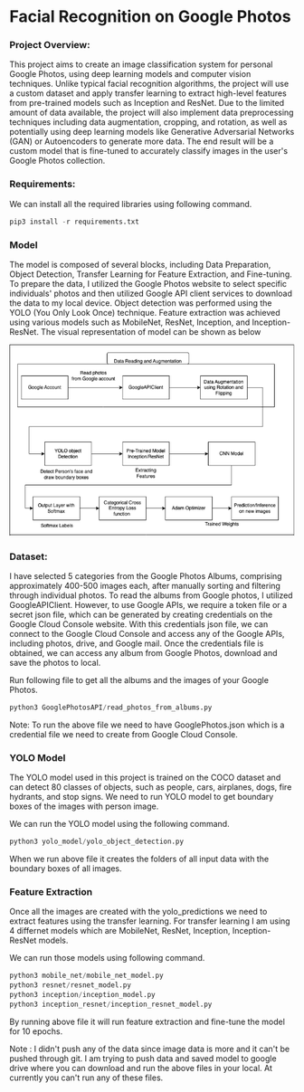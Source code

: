 # Facial Recognition on Google Photos

### Project Overview:

This project aims to create an image classification system for personal Google Photos, using 
deep learning models and computer vision techniques. Unlike typical facial recognition algorithms, 
the project will use a custom dataset and apply transfer learning to extract high-level features 
from pre-trained models such as Inception and ResNet. Due to the limited amount of data available, 
the project will also implement data preprocessing techniques including data augmentation, cropping, 
and rotation, as well as potentially using deep learning models like Generative Adversarial 
Networks (GAN) or Autoencoders to generate more data. The end result will be a custom model 
that is fine-tuned to accurately classify images in the user's Google Photos collection.

### Requirements:

We can install all the required libraries using following command.

```python
pip3 install -r requirements.txt
```

### Model

The model is composed of several blocks, including Data Preparation, Object Detection, Transfer Learning 
for Feature Extraction, and Fine-tuning. To prepare the data, I utilized the Google Photos website to 
select specific individuals' photos and then utilized Google API client services to download the data to 
my local device. Object detection was performed using the YOLO (You Only Look Once) technique. Feature 
extraction was achieved using various models such as MobileNet, ResNet, Inception, and Inception-ResNet. 
The visual representation of model can be shown as below

![Model](https://github.com/umesh-gattem/CV_Project/blob/master/CV%20Project%20Model.png)

### Dataset:

I have selected 5 categories from the Google Photos Albums, comprising approximately 400-500 images each, 
after manually sorting and filtering through individual photos. To read the albums from Google photos, 
I utilized GoogleAPIClient. However, to use Google APIs, we require a token file or a secret json file, 
which can be generated by creating credentials on the Google Cloud Console website. With this credentials json file, 
we can connect to the Google Cloud Console and access any of the Google APIs, including photos, drive, and Google mail. 
Once the credentials file is obtained, we can access any album from Google Photos, download and save the photos to local.

Run following file to get all the albums and the images of your Google Photos.

```python
python3 GooglePhotosAPI/read_photos_from_albums.py
 ```
 
Note: To run the above file we need to have GooglePhotos.json which is a credential file we need to create from Google Cloud Console.

### YOLO Model

The YOLO model used in this project is trained on the COCO dataset and can detect 80 classes of objects, such as 
people, cars, airplanes, dogs, fire hydrants, and stop signs. We need to run YOLO model to get boundary boxes of the 
images with person image.

We can run the YOLO model using the following command.

```python
python3 yolo_model/yolo_object_detection.py
```
When we run above file it creates the folders of all input data with the boundary boxes of all images.

### Feature Extraction

Once all the images are created with the yolo_predictions we need to extract features using the transfer learning. 
For transfer learning I am using 4 differnet models which are MobileNet, ResNet, Inception, Inception-ResNet models.

We can run those models using following command. 

```python
python3 mobile_net/mobile_net_model.py
python3 resnet/resnet_model.py
python3 inception/inception_model.py
python3 inception_resnet/inception_resnet_model.py
```

By running above file it will run feature extraction and fine-tune the model for 10 epochs.

Note : I didn't push any of the data since image data is more and 
it can't be pushed through git. I am trying to push data and saved model to 
google drive where you can download and run the above files in your local. At currently you can't run any of these files. 


